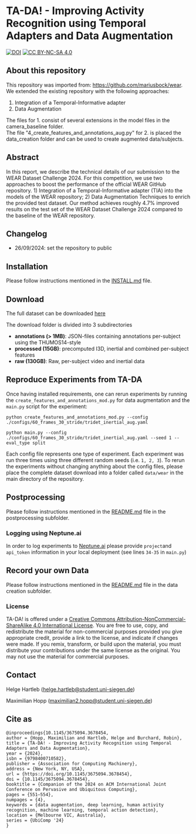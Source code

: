 # TA-DA! - Improving Activity Recognition using Temporal Adapters and Data Augmentation

<!--<img loop src="teaser.gif" width="100%"/>-->

[![DOI](https://img.shields.io/badge/DOI-10.1145%2F3675094.3678454-b31b1b.svg
)](https://dl.acm.org/doi/10.1145/3675094.3678454)
[![CC BY-NC-SA 4.0][cc-by-nc-sa-shield]][cc-by-nc-sa]
## About this repository
This repository was imported from: https://github.com/mariusbock/wear. <br/>
We extended the existing repository with the following approaches:
1. Integration of a Temporal-Informative adapter
2. Data Augmentation 

The files for 1. consist of several extensions in the model files in the camera_baseline folder. <br/>
The file "4_create_features_and_annotations_aug.py" for 2. is placed the data_creation folder and can be used to create augmented data/subjects. 
## Abstract
In this report, we describe the technical details of our submission to
the WEAR Dataset Challenge 2024. For this competition, we use two
approaches to boost the performance of the official WEAR GitHub
repository. 1) Integration of a Temporal-Informative adapter (TIA)
into the models of the WEAR repository; 2) Data Augmentation
Techniques to enrich the provided test dataset. Our method achieves
roughly 4.7% improved results on the test set of the WEAR Dataset
Challenge 2024 compared to the baseline of the WEAR repository.

## Changelog
- 26/09/2024: set the repository to public
## Installation
Please follow instructions mentioned in the [INSTALL.md](/INSTALL.md) file.

## Download
The full dataset can be downloaded [here](https://bit.ly/wear_dataset)

The download folder is divided into 3 subdirectories
- **annotations (> 1MB)**: JSON-files containing annotations per-subject using the THUMOS14-style
- **processed (15GB)**: precomputed I3D, inertial and combined per-subject features
- **raw (130GB)**: Raw, per-subject video and inertial data

## Reproduce Experiments from TA-DA
Once having installed requirements, one can rerun experiments by running the `create_features_and_annotations_mod.py` for data augmentation and the `main.py` script for the experiment:

````
python create_features_and_annotations_mod.py --config ./configs/60_frames_30_stride/tridet_inertial_aug.yaml
````

````
python main.py --config ./configs/60_frames_30_stride/tridet_inertial_aug.yaml --seed 1 --eval_type split
````

Each config file represents one type of experiment. Each experiment was run three times using three different random seeds (i.e. `1, 2, 3`). To rerun the experiments without changing anything about the config files, please place the complete dataset download into a folder called `data/wear` in the main directory of the repository.

## Postprocessing
Please follow instructions mentioned in the [README.md](/postprocessing/README.md) file in the postprocessing subfolder.

### Logging using Neptune.ai

In order to log experiments to [Neptune.ai](https://neptune.ai) please provide `project`and `api_token` information in your local deployment (see lines `34-35` in `main.py`)

## Record your own Data
Please follow instructions mentioned in the [README.md](/data_creation/README.md) file in the data creation subfolder.

### License
TA-DA! is offered under a
[Creative Commons Attribution-NonCommercial-ShareAlike 4.0 International License][cc-by-nc-sa]. You are free to use, copy, and redistribute the material for non-commercial purposes provided you give appropriate credit, provide a link to the license, and indicate if changes were made. If you remix, transform, or build upon the material, you must distribute your contributions under the same license as the original. You may not use the material for commercial purposes.

## Contact
 
Helge Hartleb (helge.hartleb@student.uni-siegen.de)

Maximilian Hopp (maximilian2.hopp@student.uni-siegen.de)

## Cite as
```
@inproceedings{10.1145/3675094.3678454,
author = {Hopp, Maximilian and Hartleb, Helge and Burchard, Robin},
title = {TA-DA! - Improving Activity Recognition using Temporal Adapters and Data Augmentation},
year = {2024},
isbn = {9798400710582},
publisher = {Association for Computing Machinery},
address = {New York, NY, USA},
url = {https://doi.org/10.1145/3675094.3678454},
doi = {10.1145/3675094.3678454},
booktitle = {Companion of the 2024 on ACM International Joint Conference on Pervasive and Ubiquitous Computing},
pages = {551–554},
numpages = {4},
keywords = {data augmentation, deep learning, human activity recognition, machine learning, temporal action detection},
location = {Melbourne VIC, Australia},
series = {UbiComp '24}
}
```

[cc-by-nc-sa]: http://creativecommons.org/licenses/by-nc-sa/4.0/
[cc-by-nc-sa-image]: https://licensebuttons.net/l/by-nc-sa/4.0/88x31.png
[cc-by-nc-sa-shield]: https://img.shields.io/badge/License-CC%20BY--NC--SA%204.0-lightgrey.svg
